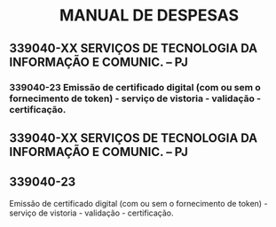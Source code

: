 # <center>**MANUAL DE DESPESAS**</center>

## **339040-XX SERVIÇOS DE TECNOLOGIA DA INFORMAÇÃO E COMUNIC. – PJ**
### 339040-23 Emissão de certificado digital (com ou sem o fornecimento de token) - serviço de vistoria - validação - certificação.


## **339040-XX SERVIÇOS DE TECNOLOGIA DA INFORMAÇÃO E COMUNIC. – PJ**
## **339040-23**
Emissão de certificado digital (com ou sem o fornecimento de token) - serviço de vistoria - validação - certificação.
